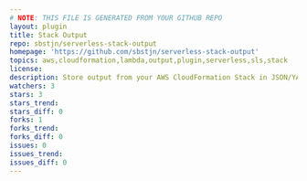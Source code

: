 ```yaml
---
# NOTE: THIS FILE IS GENERATED FROM YOUR GITHUB REPO
layout: plugin
title: Stack Output
repo: sbstjn/serverless-stack-output
homepage: 'https://github.com/sbstjn/serverless-stack-output'
topics: aws,cloudformation,lambda,output,plugin,serverless,sls,stack
license: 
description: Store output from your AWS CloudFormation Stack in JSON/YAML/TOML files, or to pass it to a JavaScript function for further processing.
watchers: 3
stars: 3
stars_trend: 
stars_diff: 0
forks: 1
forks_trend: 
forks_diff: 0
issues: 0
issues_trend: 
issues_diff: 0
---
```

